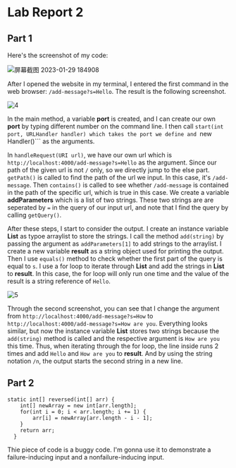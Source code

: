 # Lab Report 2

## Part 1

Here's the screenshot of my code:


![屏幕截图 2023-01-29 184908](https://user-images.githubusercontent.com/122576524/215378830-6a332887-7be0-457f-b70b-61684be95d65.png)


After I opened the website in my terminal, I entered the first command in the web browser: ```/add-message?s=Hello```. The result is the following screenshot.

![4](https://user-images.githubusercontent.com/122576524/215379090-3a5e6a77-4077-407d-a893-9c2516fd9c39.png)

In the main method, a variable **port** is created, and I can create our own **port** by typing different number on the command line. I then call ```start(int port, URLHandler handler) which takes the port we define and ```new Handler()``` as the arguments.

In ```handleRequest(URI url)```, we have our own url which is ```http://localhost:4000/add-message?s=Hello``` as the argument. Since our path of the given url is not ```/``` only, so we directly jump to the else part. ```getPath()``` is called to find the path of the url we input. In this case, it's ```/add-message```. Then ```contains()``` is called to see whether ```/add-message``` is contained in the path of the specific url, which is true in this case. We create a variable **addParameters** which is a list of two strings. These two strings are are seperated by ```=``` in the query of our input url, and note that I find the query by calling ```getQuery()```.

After these steps, I start to consider the output. I create an instance variable **List** as typoe arraylist to store the strings. I call the method ```add(string)``` by passing the argument as ```addParameters[1]``` to add strings to the arraylist. I create a new variable **result** as a string object used for printing the output. Then I use ```equals()``` method to check whether the first part of the query is equal to ```s```. I use a for loop to iterate through **List** and add the strings in **List** to **result**. In this case, the for loop will only run one time and the value of the result is a string reference of ```Hello```.


![5](https://user-images.githubusercontent.com/122576524/215601156-eaf8e428-def9-47aa-ac79-05eb7585a8ab.png)


Through the second screenshot, you can see that I change the argument from ```http://localhost:4000/add-message?s=How``` to ```http://localhost:4000/add-message?s=How are you```. Everything looks similar, but now the instance variable **List** stores two strings because the ```add(string)``` method is called and the respective argument is ```How are you``` this time. Thus, when iterating through the for loop, the line inside runs 2 times and add ```Hello``` and ```How are you``` to **result**. And by using the string notation ```/n```, the output starts the second string in a new line.

## Part 2

```
static int[] reversed(int[] arr) {
    int[] newArray = new int[arr.length];
    for(int i = 0; i < arr.length; i += 1) {
        arr[i] = newArray[arr.length - i - 1];
    }
    return arr;
  }
```

Thie piece of code is a buggy code. I'm gonna use it to demonstrate a failure-inducing input and a nonfailure-inducing input.
